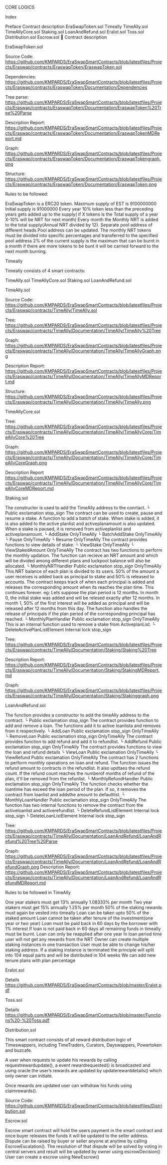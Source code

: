 CORE LOGICS

Index

Preface
Contract description
EraSwapToken.sol
Timeally
TimeAlly.sol
TimeAllyCore.sol
Staking.sol
LoanAndRefund.sol
Eralot.sol
Toss.sol
Distribution.sol
Escrow.sol

Contract description

 EraSwapToken.sol

Source Code:
https://github.com/KMPARDS/EraSwapSmartContracts/blob/latestfiles/Projects/Eraswap/contracts/EraswapToken/EraswapToken.sol

Dependencies: https://github.com/KMPARDS/EraSwapSmartContracts/blob/latestfiles/Projects/Eraswap/contracts/EraswapToken/Documentation/Dependencies

Tree parse:
https://github.com/KMPARDS/EraSwapSmartContracts/blob/latestfiles/Projects/Eraswap/contracts/EraswapToken/Documentation/EraswapToken%20Tree%20Parse

Description Report: 
https://github.com/KMPARDS/EraSwapSmartContracts/blob/latestfiles/Projects/Eraswap/contracts/EraswapToken/Documentation/EraswapTokenMDReport.md

Graph:
https://github.com/KMPARDS/EraSwapSmartContracts/blob/latestfiles/Projects/Eraswap/contracts/EraswapToken/Documentation/EraswapTokengraph.png

Structure:
https://github.com/KMPARDS/EraSwapSmartContracts/blob/latestfiles/Projects/Eraswap/contracts/EraswapToken/Documentation/EraswapToken.png




Rules to be followed:

EraSwapToken is a ERC20 token.
Maximum supply of EST is 9100000000
Initial supply is 91000000
Every year 10% token less than the preceding years gets added up to the supply( if X tokens is the Total supply of a year X-10% will be NRT for next month) 
Every month the Monthly NRT is added to the total supply(Annual NRT divided by 12).
Separate pool address of different heads
Pool address can be updated.
The monthly NRT tokens must be divided into specific percentages and transferred to the specified pool address
2% of the current supply is the maximum that can be burnt in a month if there are more tokens to be bunt it will be carried forward to the next month burning.

 Timeally

Timeally consists of 4 smart contracts:

TimeAlly.sol
TimeAllyCore.sol
Staking.sol
LoanAndRefund.sol

TimeAlly.sol

Source Code: 
https://github.com/KMPARDS/EraSwapSmartContracts/blob/latestfiles/Projects/Eraswap/contracts/TimeAlly/TimeAlly.sol

Tree:
https://github.com/KMPARDS/EraSwapSmartContracts/blob/latestfiles/Projects/Eraswap/contracts/TimeAlly/Documentation/TimeAlly/TimeAlly%20Tree

Graph: 
https://github.com/KMPARDS/EraSwapSmartContracts/blob/latestfiles/Projects/Eraswap/contracts/TimeAlly/Documentation/TimeAlly/TimeAllyGraph.png

Description Report:
https://github.com/KMPARDS/EraSwapSmartContracts/blob/latestfiles/Projects/Eraswap/contracts/TimeAlly/Documentation/TimeAlly/TimeAllyMDReport.md

Structure:
https://github.com/KMPARDS/EraSwapSmartContracts/blob/latestfiles/Projects/Eraswap/contracts/TimeAlly/Documentation/TimeAlly/TimeAlly.png


TimeAllyCore.sol

Tree:
https://github.com/KMPARDS/EraSwapSmartContracts/blob/latestfiles/Projects/Eraswap/contracts/TimeAlly/Documentation/TimeAlly/TimeAllyCore/TimeAllyCore%20Tree

Graph:
https://github.com/KMPARDS/EraSwapSmartContracts/blob/latestfiles/Projects/Eraswap/contracts/TimeAlly/Documentation/TimeAlly/TimeAllyCore/TimeAllyCoreGraph.png

Description Report
https://github.com/KMPARDS/EraSwapSmartContracts/blob/latestfiles/Projects/Eraswap/contracts/TimeAlly/Documentation/TimeAlly/TimeAllyCore/TimeAllyCoreMDReport.md

Staking.sol

The constructor is used to add the TimeAlly address to the conrtact. └ Public exclamation stop_sign
The contract can be used to create, pause and resume a stake. A function to add a batch of stake. When stake is added, it is also added to the active planlist and activeplanamount is also updated. When a stake is paused, it is removed from activeplanlist and activeplanamount. └ AddStake OnlyTimeAlly └ BatchAddStake OnlyTimeAlly └ Pause OnlyTimeAlly └ Resume OnlyTimeAlly
The contract provides functions to view details of stake. └ ViewStake OnlyTimeAlly └ ViewStakedAmount OnlyTimeAlly
The contract has two functions to perform the monthly updation.
The function can recieve an NRT amount and which will be divided among different plans and luckpool balance will also be allocated. └ MonthlyNRTHandler Public exclamation stop_sign OnlyTimeAlly
This NRT balance of each plan is divided to its users. 50% of the amount a user receives is added back as principal to stake and 50% is released to accounts. The contract keeps track of when each principal is added and releases the corresponding amount when its reaches the plan time. This continues forever. eg: Lets suppose the plan period is 12 months. In month 0, the initial stake was added and will be relesed exactly after 12 months. In month 1, 50% of the first interest will be added as principal and will be released after 12 months from this day. The function also handles the release of principals if the plan period of the corresponding principal has reached. └ MonthlyPlanHandler Public exclamation stop_sign OnlyTimeAlly
This is an internal function used to remove a stake from ActiveplanList. └ DeleteActivePlanListElement Internal lock stop_sign
 
 

Tree:
https://github.com/KMPARDS/EraSwapSmartContracts/blob/latestfiles/Projects/Eraswap/contracts/TimeAlly/Documentation/Staking/Staking%20Tree

Description Report:
https://github.com/KMPARDS/EraSwapSmartContracts/blob/latestfiles/Projects/Eraswap/contracts/TimeAlly/Documentation/Staking/StakingMDReport.md

Graph:
https://github.com/KMPARDS/EraSwapSmartContracts/blob/latestfiles/Projects/Eraswap/contracts/TimeAlly/Documentation/Staking/Stakinggraph.png

LoanAndRefund.sol


The function provides a constructor to add the timeAlly address to the contract. └ Public exclamation stop_sign
The contract provides function to add and remove a loan. The functions add it to active loanlista and removes from it respectively. └ AddLoan Public exclamation stop_sign OnlyTimeAlly └ RemoveLoan Public exclamation stop_sign OnlyTimeAlly
The contract provides function to add refund and add it to refundlist. └ AddRefund Public exclamation stop_sign OnlyTimeAlly
The contract provides functions to view the loan and refund details └ ViewLoan Public exclamation OnlyTimeAlly └ ViewRefund Public exclamation OnlyTimeAlly
The contract has 2 functions to perform monthly operations on loan and refund.
The function issues the refund amount to contracts in the refundlist. It also updtaes the refund count. If the refund count reaches the numberof months of refund of the plan, it'll be removed from the refunlist.
└ MonthlyRefundHandler Public exclamation stop_sign OnlyTimeAlly
The function checks whether the loantime has exceed the loan period of the plan. If so, it removes the contract from loanlist and addsthe amount to defaultlist. └ MonthlyLoanHandler Public exclamation stop_sign OnlyTimeAlly
The function has two internal functions to remove the contract from the activeloanlist and activerefundlist. └ DeleteRefundListElement Internal lock stop_sign └ DeleteLoanListElement Internal lock stop_sign

Tree:
https://github.com/KMPARDS/EraSwapSmartContracts/blob/latestfiles/Projects/Eraswap/contracts/TimeAlly/Documentation/LoanAndRefund/LoanAndRefund%20Tree%20Parse

Graph:
https://github.com/KMPARDS/EraSwapSmartContracts/blob/latestfiles/Projects/Eraswap/contracts/TimeAlly/Documentation/LoanAndRefund/LoanAndRefundGraph.png
Description Report:
https://github.com/KMPARDS/EraSwapSmartContracts/blob/latestfiles/Projects/Eraswap/contracts/TimeAlly/Documentation/LoanAndRefund/LoanAndRefundMDReport.md

Rules to be followed in TimeAlly

One year stakers must get 13% annually 1.08333% per month
Two year stakers must get 15% annually 1.25% per month
50% of the staking rewards must again be vested into timeally
Loan can be taken upto 50% of the staked amount
Loan cannot be taken after tenure of the investment(one year or two year)
Loan must be paid back in 60 days by the borrower with 1% interest
If loan is not paid back in 60 days all remaining funds in timeally must be burnt.
Loan can only be reapplied after one year
In loan period time user will not get any rewards from the NRT
Owner can create multiple staking instances in one transaction
User must be able to change his/her staking address.
If a staking instance is terminated the principle will split into 104 equal parts and will be distributed in 104 weeks
We can add new tenure plans with plan percentage


Eralot.sol


Details
https://github.com/KMPARDS/EraSwapSmartContracts/blob/master/Eralot.pdf

Toss.sol

Details
https://github.com/KMPARDS/EraSwapSmartContracts/blob/master/Functions%20-%20Toss.pdf

Distribution.sol

This smart contract consists of all reward distribution logic of Timeswappers, including TimeTraders, Curators, Dayswappers, Powertoken and buzcafe.

A user when requests to update his rewards by calling requestrewardupdate(), a event rewardrequested() is broadcasted and using oracle the user’s rewards are updated by updaterewarddetails() which only owner can initiate.

Once rewards are updated user can withdraw his funds using claimrewards().

Source Code:
https://github.com/KMPARDS/EraSwapSmartContracts/blob/latestfiles/Distribution.sol


Escrow.sol

Escrow smart contract will hold the users payment in the smart contract and once buyer releases the funds it will be updated to the seller address. Dispute can be raised by buyer or seller anyone at anytime by calling EscrowEscalation(). The resolution of that dispute will be solved by voting in central servers and result will be updated by owner using escrowDecision()
User can create a escrow using NewEscrow()  

